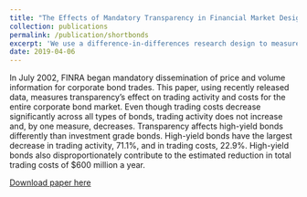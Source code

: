 ```yaml
---
title: "The Effects of Mandatory Transparency in Financial Market Design: Evidence from the Corporate Bond Market"
collection: publications
permalink: /publication/shortbonds
excerpt: 'We use a difference-in-differences research design to measure the impact of post-trade transparency on corporate bond trading activity and trading costs.'
date: 2019-04-06
---
```

In July 2002, FINRA began mandatory dissemination of price and volume information for corporate bond trades.  This paper, using recently released data, measures transparency’s effect on trading activity and costs for the entire corporate bond market.  Even though trading costs decrease significantly across all types of bonds, trading activity does not increase and, by one measure, decreases.  Transparency affects high-yield bonds differently than investment grade bonds. High-yield bonds have the largest decrease in trading activity, 71.1%, and in trading costs, 22.9%.  High-yield bonds also disproportionately contribute to the estimated reduction in total trading costs of $600 million a year.

[Download paper here](http://tcovert.github.io/files/trace.pdf)

